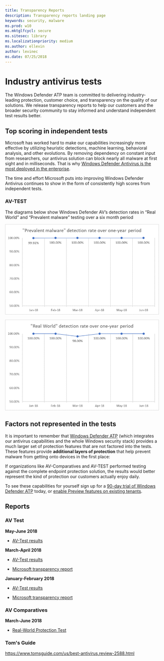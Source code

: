 ```yaml
---
title: Transparency Reports
description: Transparency reports landing page
keywords: security, malware
ms.prod: w10
ms.mktglfcycl: secure
ms.sitesec: library
ms.localizationpriority: medium
ms.author: ellevin
author: levinec
ms.date: 07/25/2018
---
```


# Industry antivirus tests

The Windows Defender ATP team is committed to delivering industry-leading protection, customer choice, and transparency on the quality of our solutions. We release transparency reports to help our customers and the broader security community to stay informed and understand independent test results better.

## Top scoring in independent tests

Microsoft has worked hard to make our capabilities increasingly more effective by utilizing heuristic detections, machine learning, behavioral analysis, and other evolutions. By removing dependency on constant input from researchers, our antivirus solution can block nearly all malware at first sight and in milliseconds. That is why [Windows Defender Antivirus is the most deployed in the enterprise](https://docs.microsoft.com/windows/threat-protection/windows-defender-antivirus/windows-defender-antivirus-in-windows-10).

The time and effort Microsoft puts into improving Windows Defender Antivirus continues to show in the form of consistently high scores from independent tests.

### AV-TEST

The diagrams below show Windows Defender AV’s detection rates in “Real World” and “Prevalent malware” testing over a six month period

![Prevent Malware](./images/PreventMalware072018Large.png)

![Real World](./images/RealWorld072018.png)

## Factors not represented in the tests

It is important to remember that [Windows Defender ATP](https://www.microsoft.com/en-us/WindowsForBusiness/windows-atp?ocid=cx-blog-mmpc) (which integrates our antivirus capabilities and the whole Windows security stack) provides a much larger set of protection features that are not factored into the tests. These features provide **additional layers of protection** that help prevent malware from getting onto devices in the first place:

If organizations like AV-Comparatives and AV-TEST performed testing against the complete endpoint protection solution, the results would better represent the kind of protection our customers actually enjoy daily.

 To see these capabilities for yourself sign up for a [90-day trial of Windows Defender ATP](https://www.microsoft.com/windowsforbusiness/windows-atp?ocid=cx-blog-mmpc) today, or [enable Preview features on existing tenants](https://docs.microsoft.com/windows/security/threat-protection/windows-defender-atp/preview-settings-windows-defender-advanced-threat-protection).

## Reports

### AV Test

**May-June 2018**

* [AV-Test results](https://www.av-test.org/en/antivirus/business-windows-client/windows-10/june-2018/microsoft-windows-defender-antivirus-4.12-182374/
)

**March-April 2018**

* [AV-Test results](https://www.av-test.org/en/antivirus/business-windows-client/windows-10/april-2018/microsoft-windows-defender-antivirus-4.12-181574/)

* [Microsoft transparency report](https://query.prod.cms.rt.microsoft.com/cms/api/am/binary/RE2ouJA)

**January-February 2018**

* [AV-Test results](https://www.av-test.org/en/antivirus/business-windows-client/windows-10/april-2018/microsoft-windows-defender-antivirus-4.12-181574/)

* [Microsoft transparency report](https://query.prod.cms.rt.microsoft.com/cms/api/am/binary/RE27O5A?ocid=cx-blog-mmpc)

### AV Comparatives

**March-June 2018**

* [Real-World Protection Test](https://www.av-comparatives.org/comparison/)

### Tom's Guide

https://www.tomsguide.com/us/best-antivirus,review-2588.html